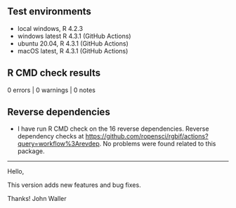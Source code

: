 ## Test environments

* local windows, R 4.2.3
* windows latest R 4.3.1 (GitHub Actions)
* ubuntu 20.04, R 4.3.1 (GitHub Actions)
* macOS latest, R 4.3.1 (GitHub Actions)

## R CMD check results

0 errors | 0 warnings | 0 notes

## Reverse dependencies

* I have run R CMD check on the 16 reverse dependencies. Reverse dependency checks at <https://github.com/ropensci/rgbif/actions?query=workflow%3Arevdep>. No problems were found related to this package.

--------

Hello,

This version adds new features and bug fixes. 

Thanks!
John Waller